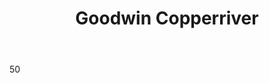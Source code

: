 ---
title: Goodwin Copperriver
Layout: role

introduction: You are the director for the Stonewood Pest and Sanitation Department. You have information on the rats and their known traits and behaviors. You take your job seriously, and believe you are aimportant stop gap to mass illness and death. The bounty on rat tails was your idea.

motivation: To rid the city of rats and to see to the completion of several tasks to do so. To recruit adventurers into completing tasks and participating in the bounty.

body: 50

costuming: Stonewood Official clothing 

props: 
  - Rat Posters to hand out
---